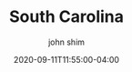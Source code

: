 ---
date: 2020-09-11T11:55:00-04:00
title: "South Carolina"
seo_title: "Contact South Carolina Governor"
description: Contact South Carolina Governor
author: john shim
url: /south-carolina/
weight: 1
---